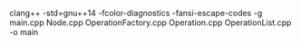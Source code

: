 clang++ -std=gnu++14 -fcolor-diagnostics -fansi-escape-codes -g main.cpp Node.cpp OperationFactory.cpp Operation.cpp OperationList.cpp -o main
